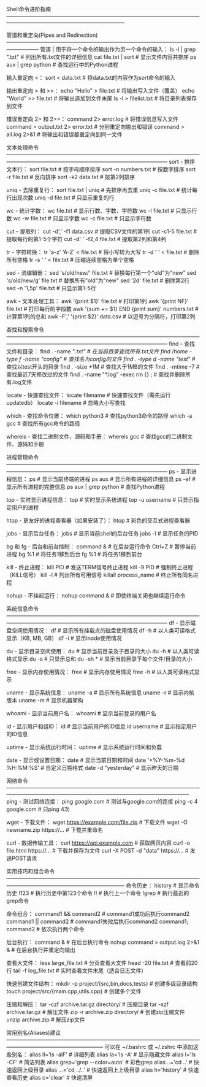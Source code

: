 Shell命令进阶指南——————————————————————————————————————————————————————————

管道和重定向(Pipes and Redirection)——————————————————————————————————————————
管道 | 用于将一个命令的输出作为另一个命令的输入：
    ls -l | grep ".txt"        # 列出所有.txt文件的详细信息
    cat file.txt | sort        # 显示文件内容并排序
    ps aux | grep python       # 查找运行中的Python进程

输入重定向 <：
    sort < data.txt            # 将data.txt的内容作为sort命令的输入

输出重定向 > 和 >>：
    echo "Hello" > file.txt    # 将输出写入文件（覆盖）
    echo "World" >> file.txt   # 将输出追加到文件末尾
    ls -l > filelist.txt       # 将目录列表保存到文件

错误重定向 2> 和 2>>：
    command 2> error.log       # 将错误信息写入文件
    command > output.txt 2> error.txt  # 分别重定向输出和错误
    command > all.log 2>&1     # 将输出和错误都重定向到同一文件

文本处理命令——————————————————————————————————————————————————————————————————
sort - 排序文本行：
    sort file.txt              # 按字母顺序排序
    sort -n numbers.txt        # 按数字排序
    sort -r file.txt           # 反向排序
    sort -k2 data.txt          # 按第2列排序

uniq - 去除重复行：
    sort file.txt | uniq       # 先排序再去重
    uniq -c file.txt           # 统计每行出现次数
    uniq -d file.txt           # 只显示重复的行

wc - 统计字数：
    wc file.txt                # 显示行数、字数、字符数
    wc -l file.txt             # 只显示行数
    wc -w file.txt             # 只显示字数
    wc -c file.txt             # 只显示字符数

cut - 提取列：
    cut -d',' -f1 data.csv     # 提取CSV文件的第1列
    cut -c1-5 file.txt         # 提取每行的第1-5个字符
    cut -d' ' -f2,4 file.txt   # 提取第2列和第4列

tr - 字符转换：
    tr 'a-z' 'A-Z' < file.txt  # 将小写转为大写
    tr -d ' ' < file.txt       # 删除所有空格
    tr -s ' ' < file.txt       # 压缩连续空格为单个空格

sed - 流编辑器：
    sed 's/old/new/' file.txt  # 替换每行第一个"old"为"new"
    sed 's/old/new/g' file.txt # 替换所有"old"为"new"
    sed '2d' file.txt          # 删除第2行
    sed -n '1,5p' file.txt     # 只显示第1-5行

awk - 文本处理工具：
    awk '{print $1}' file.txt  # 打印第1列
    awk '{print NF}' file.txt  # 打印每行的字段数
    awk '{sum += $1} END {print sum}' numbers.txt  # 计算第1列的总和
    awk -F',' '{print $2}' data.csv  # 以逗号为分隔符，打印第2列

查找和搜索命令——————————————————————————————————————————————————————————————————
find - 查找文件和目录：
    find . -name "*.txt"       # 在当前目录查找所有.txt文件
    find /home -type f -name "config"  # 查找名为config的文件
    find . -type d -name "test*"  # 查找以test开头的目录
    find . -size +1M           # 查找大于1MB的文件
    find . -mtime -7           # 查找最近7天修改过的文件
    find . -name "*.log" -exec rm {} \;  # 查找并删除所有.log文件

locate - 快速查找文件：
    locate filename            # 快速查找文件（需先运行updatedb）
    locate -i filename         # 忽略大小写查找

which - 查找命令位置：
    which python3              # 查找python3命令的路径
    which -a gcc               # 查找所有gcc命令的路径

whereis - 查找二进制文件、源码和手册：
    whereis gcc                # 查找gcc的二进制文件、源码和手册

进程管理命令——————————————————————————————————————————————————————————————————
ps - 显示进程信息：
    ps                         # 显示当前终端的进程
    ps aux                     # 显示所有进程的详细信息
    ps -ef                     # 显示所有进程的完整信息
    ps aux | grep python       # 查找Python进程

top - 实时显示进程信息：
    top                        # 实时显示系统进程
    top -u username            # 只显示指定用户的进程

htop - 更友好的进程查看器（如果安装了）：
    htop                       # 彩色的交互式进程查看器

jobs - 显示后台任务：
    jobs                       # 显示当前shell的后台任务
    jobs -l                    # 显示任务的PID

bg 和 fg - 后台和前台控制：
    command &                  # 在后台运行命令
    Ctrl+Z                     # 暂停当前进程
    bg %1                      # 将任务1移到后台
    fg %1                      # 将任务1移到前台

kill - 终止进程：
    kill PID                   # 发送TERM信号终止进程
    kill -9 PID                # 强制终止进程（KILL信号）
    kill -l                    # 列出所有可用信号
    killall process_name       # 终止所有同名进程

nohup - 不挂起运行：
    nohup command &            # 即使终端关闭也继续运行命令

系统信息命令——————————————————————————————————————————————————————————————————
df - 显示磁盘空间使用情况：
    df                         # 显示所有挂载点的磁盘使用情况
    df -h                      # 以人类可读格式显示（KB, MB, GB）
    df -i                      # 显示inode使用情况

du - 显示目录空间使用：
    du                         # 显示当前目录及子目录的大小
    du -h                      # 以人类可读格式显示
    du -s                      # 只显示总和
    du -sh *                   # 显示当前目录下每个文件/目录的大小

free - 显示内存使用情况：
    free                       # 显示内存使用情况
    free -h                    # 以人类可读格式显示

uname - 显示系统信息：
    uname -a                   # 显示所有系统信息
    uname -r                   # 显示内核版本
    uname -m                   # 显示机器架构

whoami - 显示当前用户名：
    whoami                     # 显示当前登录的用户名

id - 显示用户和组ID：
    id                         # 显示当前用户的ID信息
    id username                # 显示指定用户的ID信息

uptime - 显示系统运行时间：
    uptime                     # 显示系统运行时间和负载

date - 显示或设置日期：
    date                       # 显示当前日期和时间
    date '+%Y-%m-%d %H:%M:%S'  # 自定义日期格式
    date -d "yesterday"        # 显示昨天的日期

网络命令——————————————————————————————————————————————————————————————————————
ping - 测试网络连接：
    ping google.com            # 测试与google.com的连接
    ping -c 4 google.com       # 只ping 4次

wget - 下载文件：
    wget https://example.com/file.zip  # 下载文件
    wget -O newname.zip https://...    # 下载并重命名

curl - 数据传输工具：
    curl https://api.example.com       # 获取网页内容
    curl -o file.html https://...      # 下载并保存为文件
    curl -X POST -d "data" https://... # 发送POST请求

实用技巧和组合命令——————————————————————————————————————————————————————————
命令历史：
    history                    # 显示命令历史
    !123                       # 执行历史中第123个命令
    !!                         # 执行上一个命令
    !grep                      # 执行最近的grep命令

命令组合：
    command1 && command2       # command1成功后执行command2
    command1 || command2       # command1失败后执行command2
    command1; command2         # 依次执行两个命令

后台执行：
    command &                  # 在后台执行命令
    nohup command > output.log 2>&1 &  # 在后台执行并重定向输出

查看大文件：
    less large_file.txt        # 分页查看大文件
    head -20 file.txt          # 查看前20行
    tail -f log_file.txt       # 实时查看文件末尾（适合日志文件）

快速创建文件结构：
    mkdir -p project/{src,bin,docs,tests}  # 创建多级目录结构
    touch project/src/{main.cpp,utils.cpp} # 创建多个文件

压缩和解压：
    tar -czf archive.tar.gz directory/     # 压缩目录
    tar -xzf archive.tar.gz                # 解压文件
    zip -r archive.zip directory/          # 创建zip压缩文件
    unzip archive.zip                      # 解压zip文件

常用别名(Aliases)建议——————————————————————————————————————————————————————
可以在 ~/.bashrc 或 ~/.zshrc 中添加这些别名：
    alias ll='ls -alF'                     # 详细列表
    alias la='ls -A'                       # 显示隐藏文件
    alias l='ls -CF'                       # 简洁列表
    alias grep='grep --color=auto'         # 彩色grep
    alias ..='cd ..'                       # 快速返回上级目录
    alias ...='cd ../..'                   # 快速返回上上级目录
    alias h='history'                      # 快速查看历史
    alias c='clear'                        # 快速清屏